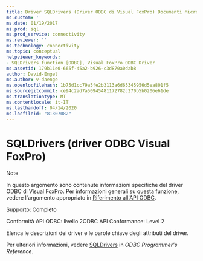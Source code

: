 ```yaml
---
title: Driver SQLDrivers (Driver ODBC di Visual FoxPro) Documenti Microsoft
ms.custom: ''
ms.date: 01/19/2017
ms.prod: sql
ms.prod_service: connectivity
ms.reviewer: ''
ms.technology: connectivity
ms.topic: conceptual
helpviewer_keywords:
- SQLDrivers function [ODBC], Visual FoxPro ODBC Driver
ms.assetid: 179b11e0-665f-45a2-b926-c3d870a0dab8
author: David-Engel
ms.author: v-daenge
ms.openlocfilehash: 1b75d1cc79a5fe2b3113a6d65345956d5ea801f5
ms.sourcegitcommit: ce94c2ad7a50945481172782c270b5b0206e61de
ms.translationtype: MT
ms.contentlocale: it-IT
ms.lasthandoff: 04/14/2020
ms.locfileid: "81307082"
---
```

# <a name="sqldrivers-visual-foxpro-odbc-driver"></a>SQLDrivers (driver ODBC Visual FoxPro)
> [!NOTE]  
>  In questo argomento sono contenute informazioni specifiche del driver ODBC di Visual FoxPro. Per informazioni generali su questa funzione, vedere l'argomento appropriato in [Riferimento all'API ODBC](../../odbc/reference/syntax/odbc-api-reference.md).  
  
 Supporto: Completo  
  
 Conformità API ODBC: livello 2ODBC API Conformance: Level 2  
  
 Elenca le descrizioni dei driver e le parole chiave degli attributi del driver.  
  
 Per ulteriori informazioni, vedere [SQLDrivers](../../odbc/reference/syntax/sqldrivers-function.md) in *ODBC Programmer's Reference*.
